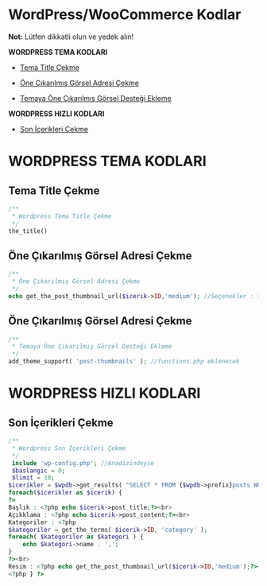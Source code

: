 # WordPress/WooCommerce Kodlar

**Not:** Lütfen dikkatli olun ve yedek alın!

**WORDPRESS TEMA KODLARI**

- [Tema Title Çekme](#tema-title-cekme)

- [Öne Çıkarılmış Görsel Adresi Çekme](#wordpres-on-gorsel-url)

- [Temaya Öne Çıkarılmış Görsel Desteği Ekleme](#wordpres-on-gorsel-destek)


**WORDPRESS HIZLI KODLARI**

- [Son İçerikleri Çekme](#son-icerikler-kodu)

# WORDPRESS TEMA KODLARI

## Tema Title Çekme

```php
/**
 * Wordpress Tema Title Çekme
 */
the_title()
```

## Öne Çıkarılmış Görsel Adresi Çekme

```php
/**
 * Öne Çıkarılmış Görsel Adresi Çekme
 */
echo get_the_post_thumbnail_url($icerik->ID,'medium'); //Seçenekler : thumbnail & full
```

## Öne Çıkarılmış Görsel Adresi Çekme

```php
/**
 * Temaya Öne Çıkarılmış Görsel Desteği Ekleme
 */
add_theme_support( 'post-thumbnails' ); //functions.php eklenecek
```
# WORDPRESS HIZLI KODLARI

## Son İçerikleri Çekme

```php
/**
 * Wordpress Son İçerikleri Çekme
 */
 include 'wp-config.php'; //Anadizindeyse
 $baslangic = 0;
 $limit = 10;
$icerikler = $wpdb->get_results( "SELECT * FROM {$wpdb->prefix}posts WHERE post_status = 'publish' LIMIT $baslangic, $limit" );
foreach($icerikler as $icerik) {
?>
Başlık : <?php echo $icerik->post_title;?><br>
Açıkklama : <?php echo $icerik->post_content;?><br>
Kategoriler : <?php 
$kategoriler = get_the_terms( $icerik->ID, 'category' );
foreach( $kategoriler as $kategori ) {
    echo $kategori->name . ',';
}
?><br>
Resim : <?php echo get_the_post_thumbnail_url($icerik->ID,'medium');?></br>
<?php } ?>
```
